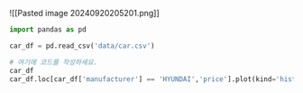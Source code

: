 ![[Pasted image 20240920205201.png]]

```python
import pandas as pd

car_df = pd.read_csv('data/car.csv')

# 여기에 코드를 작성하세요.
car_df
car_df.loc[car_df['manufacturer'] == 'HYUNDAI','price'].plot(kind='hist',bins=10)
```